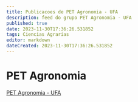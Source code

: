 ```yaml
---
title: Publicacoes de PET Agronomia - UFA
description: feed do grupo PET Agronomia - UFA
published: true
date: 2023-11-30T17:36:26.531852
tags: Ciencias Agrarias
editor: markdown
dateCreated: 2023-11-30T17:36:26.531852
---
```


# PET Agronomia
[PET Agronomia - UFA](/grupo/219PETAgronomiaUFA.md)
